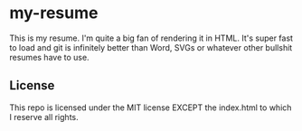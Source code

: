 # my-resume

This is my resume. I'm quite a big fan of rendering it in HTML. It's super fast to load and git is infinitely better than Word, SVGs or whatever other bullshit resumes have to use.

## License

This repo is licensed under the MIT license EXCEPT the index.html to which I reserve all rights.
